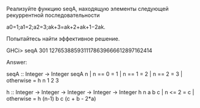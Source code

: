 Реализуйте функцию seqA, находящую элементы следующей рекуррентной последовательности

a0=1;a1=2;a2=3;ak+3=ak+2+ak+1−2ak.

Попытайтесь найти эффективное решение.

GHCi> seqA 301
1276538859311178639666612897162414

Answer:

seqA :: Integer -> Integer
seqA n | n == 0 = 1
       | n == 1 = 2
       | n == 2 = 3
       | otherwise = h n 1 2 3

h :: Integer -> Integer -> Integer -> Integer -> Integer
h n a b c | n <= 2 = c
          | otherwise = h (n-1) b c (c + b - 2*a)
